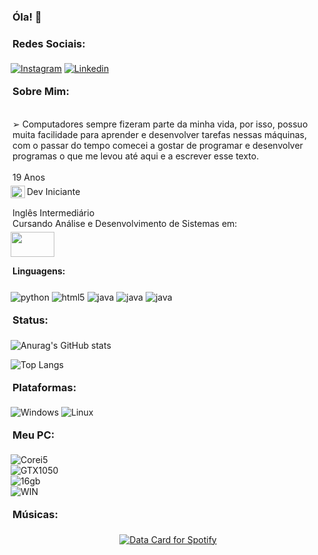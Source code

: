 ### Óla! 👋

### Redes Sociais:

[![Instagram](https://img.shields.io/badge/Instagram-E4405F?style=for-the-badge&logo=instagram&logoColor=white)](https://www.instagram.com/viniciosbohnn/)
[![Linkedin](https://img.shields.io/badge/LinkedIn-0077B5?style=for-the-badge&logo=linkedin&logoColor=white)](https://www.linkedin.com/in/vinicios-elias-bohn-5b051b263)

### Sobre Mim:

<br>
➢ Computadores sempre fizeram parte da minha vida, por isso, possuo
<br>
muita facilidade para aprender e desenvolver tarefas nessas máquinas,
<br>
com o passar do tempo comecei a gostar de programar e desenvolver
<br>
programas o que me levou até aqui e a escrever esse texto.
<br>
<br>
19 Anos
<br>
<div>
    <img src="https://i.pinimg.com/originals/32/0d/15/320d155b7f84da554c706d893e14f5dc.png" height="20px" width="23px">Dev Iniciante
        <style>
            img {
                position: relative;
                top: 5px;
                right: 3px;
            }
        </style>
</div>
<br>
Inglês Intermediário
<br>
Cursando Análise e Desenvolvimento de Sistemas em:
<br><a href="https://www.uninter.com/"><img src="https://www.saedf.org.br/wp-content/uploads/2023/05/Logo-Uninter-01.jpg" class="media-object  img-responsive img-thumbnail" height="40px" width="70px"></a>
<br>

#### Linguagens:
<div style="display: inline_block">
    <img align="center" alt="python" src="https://img.shields.io/badge/Python-3776AB?style=for-the-badge&logo=python&logoColor=white" />
    <img align="center" alt="html5" src="https://img.shields.io/badge/HTML-239120?style=for-the-badge&logo=html5&logoColor=white" />
    <img align="center" alt="java" src="https://img.shields.io/badge/JavaScript-323330?style=for-the-badge&logo=javascript&logoColor=F7DF1E" />
    <img align="center" alt="java" src="https://img.shields.io/badge/Lua-2C2D72?style=for-the-badge&logo=lua&logoColor=white" />
    <img align="center" alt="java" src="https://img.shields.io/badge/CSS-239120?&style=for-the-badge&logo=css3&logoColor=white" />
<div>

### Status:

![Anurag's GitHub stats](https://github-readme-stats.vercel.app/api?username=haannx&show_icons=true&theme=synthwave)

![Top Langs](https://github-readme-stats.vercel.app/api/top-langs/?username=haannx&layout=compact)

### Plataformas:

![Windows](https://img.shields.io/badge/Windows-0078D6?style=for-the-badge&logo=windows&logoColor=white)
![Linux](https://img.shields.io/badge/Linux-FCC624?style=for-the-badge&logo=linux&logoColor=black)

### Meu PC:

![Corei5](https://img.shields.io/badge/Intel-Core_i5_10400F-0071C5?style=for-the-badge&logo=intel&logoColor=white) 
<br>
![GTX1050](https://img.shields.io/badge/NVIDIA-GTX_1050ti-76B900?style=for-the-badge&logo=nvidia&logoColor=white)
<br>
![16gb](https://img.shields.io/badge/16Gb_RAM-0078D6?style=for-the-badge&logo=windows&logoColor=white)
<br>
![WIN](https://img.shields.io/badge/Windows_10-0078D6?style=for-the-badge&logo=windows&logoColor=white)

### Músicas:

<div align="center">
  <a href="<a href="<a href="https://data-card-for-spotify.herokuapp.com/card?user_id=21a4v3sbx4zd4eueq5yq7vq3a">
  <img src="https://data-card-for-spotify.herokuapp.com/api/card?user_id=21a4v3sbx4zd4eueq5yq7vq3a" alt="Data Card for Spotify">
</a>
</div>
